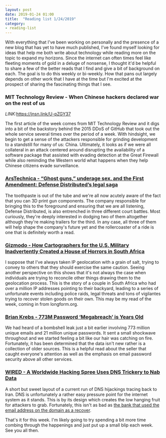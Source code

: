 ```yaml
---
layout: post
date: 2019-01-24 01:00
title:  "Reading list 1/24/2019"
category: 
- reading-list
---
```


With everything that I've been working on personally and the presence of a new blog that has yet to have much published, I've found myself looking for ideas that help me both write about technology while reading more on the topic to expand my horizons. Since the internet can often times feel like fleeting moments of gold in a deluge of nonsense, I thought it'd be helpful to share a few of the better reads that I find and give a bit of background on each. The goal is to do this weekly or bi-weekly. How that pans out largely depends on other work that I have at the time but I'm excited at the prospect of sharing the fascinating things that I see. 
<!--more-->
### MIT Technology Review - When Chinese hackers declared war on the rest of us
*LINK:*<a href="https://jnsn.link/U-pZGY37">https://jnsn.link/U-pZGY37</a>

The first article of the week comes from MIT Technology Review and it digs into a bit of the backstory behind the 2015 DDoS of GitHub that took out the whole service several times over the period of a week. With hindsight, we begin to get a sense of the attackers responsible for grinding development to a standstill for many of us: China. Ultimately, it looks as if we were all collateral in an attack centered around disrupting the availability of a software package that assisted with evading detection at the Great Firewall while also reminding the Western world what happens when they help Chinese citizens evade surveillance. 

### <a href="https://jnsn.link/UgMyVQ1E">ArsTechnica - “Ghost guns,” underage sex, and the First Amendment: Defense Distributed’s legal saga</a>
The toothpaste is out of the tube and we're all now acutely aware of the fact that you can 3D print gun components. The company responsible for bringing this to the foreground and ensuring that we are all listening, Defense Distributed, is also entrenched in three different court battles. Most curiously, they're deeply interested in dodging two of them altogether although they're making trailers for the third. In any case, all three of them will help shape the company's future yet and the rollercoaster of a ride is one that is definitely worth a read.

### <a href="https://jnsn.link/vKHkwR9-">Gizmodo - How Cartographers for the U.S. Military Inadvertently Created a House of Horrors in South Africa</a>
I suppose that I've always taken IP geolocation with a grain of salt, trying to convey to others that they should exercise the same caution. Seeing another perspective on this shows that it's not always the case when individuals are trying to reconcile other things drawing them to the geolocation process. This is the story of a couple in South Africa who had over a million IP addresses pointing to their backyard, leading to a series of unfortunate events including police raids, legal threats and tons of vigilantes trying to recover stolen goods on their own. This may be my read of the week, coming in from longform.org. 

### <a href="https://jnsn.link/6_-K3L_M">Brian Krebs - 773M Password ‘Megabreach’ is Years Old</a>
We had heard of a bombshell leak just a bit earlier involving 773 million unique emails and 21 million unique passwords. It sent a small shockwave throughout and we started feeling a bit like our hair was catching on fire. Fortunately, it has been determined that the data isn't new rather is a collection of older sources. This is a helpful read about the seller that caught everyone's attention as well as the emphasis on email password security above all other services.

### <a href="https://jnsn.link/cVZSBUSH">WIRED - A Worldwide Hacking Spree Uses DNS Trickery to Nab Data</a>
A short but sweet layout of a current run of DNS hijackings tracing back to Iran. DNS is unfortunately a rather easy pressure point for the internet system as it stands. This is by its design which creates the low hanging fruit for attackers to grab. Fortunately, this isn't as bad as <a href="https://jnsn.link/3xoseyg6">the bank that used the email address on the domain as a recover</a>.

That's it for this week. I'm likely going to try spending a bit more time combing through the happenings and just put up a small blip each week. See you all then.
